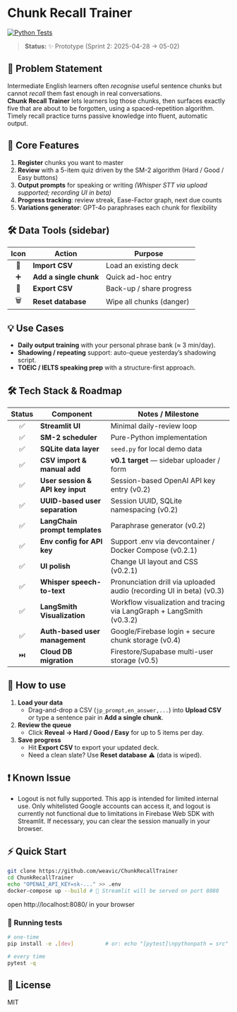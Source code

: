 # Chunk Recall Trainer

[![Python Tests](https://github.com/weavic/ChunkRecallTrainer/actions/workflows/python-tests.yml/badge.svg?branch=main)](https://github.com/weavic/ChunkRecallTrainer/actions/workflows/python-tests.yml)

> **Status:** ✨ Prototype (Sprint 2: 2025-04-28 → 05-02)

## 🚀 Problem Statement

Intermediate English learners often *recognise* useful sentence chunks but cannot *recall* them fast enough in real conversations.  
**Chunk Recall Trainer** lets learners log those chunks, then surfaces exactly five that are about to be forgotten, using a spaced-repetition algorithm. Timely recall practice turns passive knowledge into fluent, automatic output.

## 🎯 Core Features

1. **Register** chunks you want to master
2. **Review** with a 5-item quiz driven by the SM-2 algorithm (Hard / Good / Easy buttons)
3. **Output prompts** for speaking or writing *(Whisper STT via upload supported; recording UI in beta)*
4. **Progress tracking**: review streak, Ease-Factor graph, next due counts
5. **Variations generator**: GPT-4o paraphrases each chunk for flexibility

## 🛠 Data Tools (sidebar)
| Icon | Action | Purpose |
| :---: | --- | --- |
| 📂 | **Import CSV** | Load an existing deck |
| ➕ | **Add a single chunk** | Quick ad-hoc entry |
| 💾 | **Export CSV** | Back-up / share progress |
| 🗑️ | **Reset database** | Wipe all chunks (danger) |

## 💡 Use Cases

- **Daily output training** with your personal phrase bank (≈ 3 min/day).  
- **Shadowing / repeating** support: auto-queue yesterday’s shadowing script.  
- **TOEIC / IELTS speaking prep** with a structure-first approach.

## 🛠 Tech Stack & Roadmap

| Status | Component | Notes / Milestone |
| :---: | --- | --- |
| ✅ | **Streamlit UI** | Minimal daily-review loop |
| ✅ | **SM-2 scheduler** | Pure-Python implementation |
| ✅ | **SQLite data layer** | `seed.py` for local demo data |
| ✅ | **CSV import & manual add** | **v0.1 target** — sidebar uploader / form |
| ✅ | **User session & API key input** | Session-based OpenAI API key entry (v0.2) |
| ✅ | **UUID-based user separation** | Session UUID, SQLite namespacing (v0.2) |
| ✅ | **LangChain prompt templates** | Paraphrase generator (v0.2) |
| ✅ | **Env config for API key** | Support .env via devcontainer / Docker Compose (v0.2.1) |
| ✅ | **UI polish** | Change UI layout and CSS (v0.2.1) |
| ✅ | **Whisper speech-to-text** | Pronunciation drill via uploaded audio (recording UI in beta) (v0.3) |
| ✅ | **LangSmith Visualization** | Workflow visualization and tracing via LangGraph + LangSmith (v0.3.2) |
| ✅ | **Auth-based user management** | Google/Firebase login + secure chunk storage (v0.4) |
| ⏭️ | **Cloud DB migration** | Firestore/Supabase multi-user storage (v0.5) |

## 🚀 How to use

1. **Load your data**  
   - Drag-and-drop a CSV (`jp_prompt,en_answer,...`) into **Upload CSV**  
     *or* type a sentence pair in **Add a single chunk**.
2. **Review the queue**  
   - Click **Reveal → Hard / Good / Easy** for up to 5 items per day.
3. **Save progress**  
   - Hit **Export CSV** to export your updated deck.  
   - Need a clean slate? Use **Reset database** ⚠️ (data is wiped).

## ❗ Known Issue
* Logout is not fully supported.
This app is intended for limited internal use. Only whitelisted Google accounts can access it, and logout is currently not functional due to limitations in Firebase Web SDK with Streamlit. If necessary, you can clear the session manually in your browser.


## ⚡ Quick Start 

```bash
git clone https://github.com/weavic/ChunkRecallTrainer
cd ChunkRecallTrainer
echo "OPENAI_API_KEY=sk-..." >> .env
docker-compose up --build # 🐳 Streamlit will be served on port 8080
```
open http://localhost:8080/ in your browser

### 🧪 Running tests

```bash
# one-time
pip install -e .[dev]          # or: echo "[pytest]\npythonpath = src" > pytest.ini

# every time
pytest -q
```

## 📄 License

MIT
